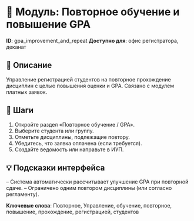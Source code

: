 # 📘 Модуль: Повторное обучение и повышение GPA
**ID**: gpa_improvement_and_repeat
**Доступно для**: офис регистратора, деканат

## 📝 Описание
Управление регистрацией студентов на повторное прохождение дисциплин с целью повышения оценки и GPA. Связано с модулем платных заявок.

## 🩜 Шаги
1. Откройте раздел «Повторное обучение / GPA».
2. Выберите студента или группу.
3. Отметьте дисциплины, подлежащие повтору.
4. Убедитесь, что заявка оплачена (если требуется).
5. Создайте ведомость или направьте в ИУП.

## 💡 Подсказки интерфейса
– Система автоматически рассчитывает улучшение GPA при повторной сдаче.
– Ограничено одним повтором дисциплины (или согласно регламенту).

**Ключевые слова**: Повторное, Управление, обучение, повторное, повышение, прохождение, регистрацией, студентов
